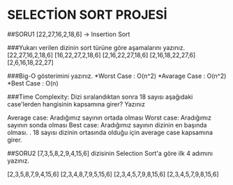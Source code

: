# SELECTİON SORT PROJESİ
##SORU1
[22,27,16,2,18,6] -> Insertion Sort

###Yukarı verilen dizinin sort türüne göre aşamalarını yazınız.
[22,27,16,2,18,6]
[16,22,27,2,18,6]
[2,16,22,27,18,6]
[2,16,18,22,27,6]
[2,6,16,18,22,27]



###Big-O gösterimini yazınız.
*Worst Case : O(n^2)
*Avarage Case : O(n^2)
*Best Case : O(n)



###Time Complexity: Dizi sıralandıktan sonra 18 sayısı aşağıdaki case'lerden hangisinin kapsamına girer? Yazınız

Average case: Aradığımız sayının ortada olması
Worst case: Aradığımız sayının sonda olması
Best case: Aradığımız sayının dizinin en başında olması.
.
18 sayısı dizinin ortasında olduğu için average case kapsamına girer.



##SORU2
[7,3,5,8,2,9,4,15,6] dizisinin Selection Sort'a göre ilk 4 adımını yazınız.

[2,3,5,8,7,9,4,15,6]
[2,3,4,8,7,9,5,15,6]
[2,3,4,5,7,9,8,15,6]
[2,3,4,5,7,9,8,15,6]
